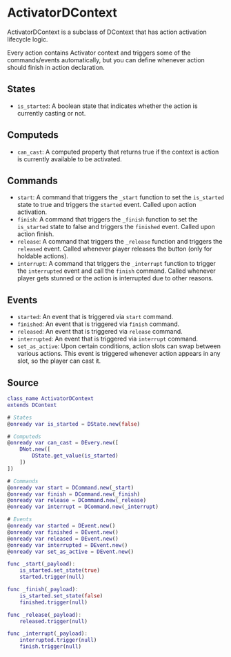 # ActivatorDContext

ActivatorDContext is a subclass of DContext that has action activation lifecycle logic.

Every action contains Activator context and triggers some of the commands/events automatically, but you can define whenever action should finish in action declaration.

## States

- `is_started`: A boolean state that indicates whether the action is currently casting or not.

## Computeds

- `can_cast`: A computed property that returns true if the context is action is currently available to be activated.

## Commands

- `start`: A command that triggers the `_start` function to set the `is_started` state to true and triggers the `started` event. Called upon action activation.
- `finish`: A command that triggers the `_finish` function to set the `is_started` state to false and triggers the `finished` event. Called upon action finish.
- `release`: A command that triggers the `_release` function and triggers the `released` event. Called whenever player releases the button (only for holdable actions).
- `interrupt`: A command that triggers the `_interrupt` function to trigger the `interrupted` event and call the `finish` command. Called whenever player gets stunned or the action is interrupted due to other reasons.

## Events

- `started`: An event that is triggered via `start` command.
- `finished`: An event that is triggered via `finish` command.
- `released`: An event that is triggered via `release` command.
- `interrupted`: An event that is triggered via `interrupt` command.
- `set_as_active`: Upon certain conditions, action slots can swap between various actions. This event is triggered whenever action appears in any slot, so the player can cast it.

## Source

```gd
class_name ActivatorDContext
extends DContext

# States
@onready var is_started = DState.new(false)

# Computeds
@onready var can_cast = DEvery.new([
    DNot.new([
        DState.get_value(is_started)
    ])
])

# Commands
@onready var start = DCommand.new(_start)
@onready var finish = DCommand.new(_finish)
@onready var release = DCommand.new(_release)
@onready var interrupt = DCommand.new(_interrupt)

# Events
@onready var started = DEvent.new()
@onready var finished = DEvent.new()
@onready var released = DEvent.new()
@onready var interrupted = DEvent.new()
@onready var set_as_active = DEvent.new()

func _start(_payload):
    is_started.set_state(true)
    started.trigger(null)

func _finish(_payload):
    is_started.set_state(false)
    finished.trigger(null)

func _release(_payload):
    released.trigger(null)

func _interrupt(_payload):
    interrupted.trigger(null)
    finish.trigger(null)
```
